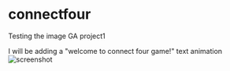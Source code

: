 # connectfour
Testing the image
GA project1

I will be adding a "welcome to connect four game!" text animation
![screenshot](img/Connect4wireframe.jpg)
